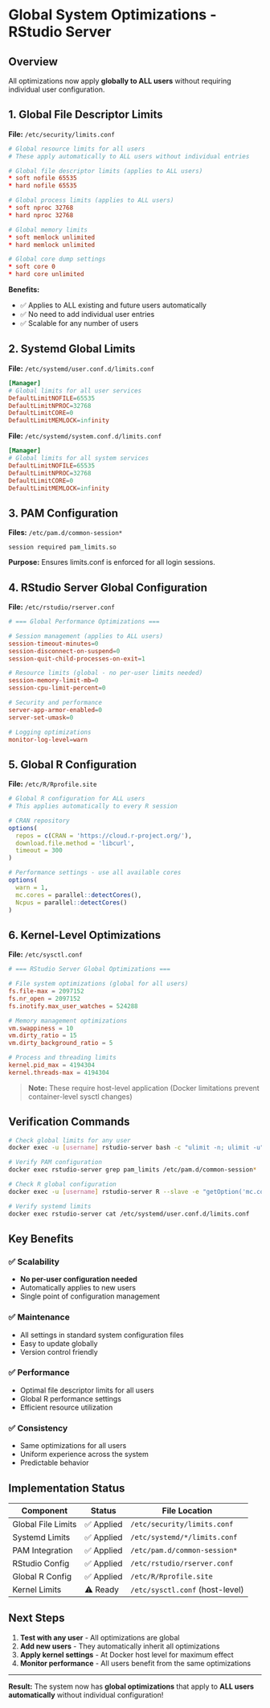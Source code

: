 # Global System Optimizations - RStudio Server

## Overview
All optimizations now apply **globally to ALL users** without requiring individual user configuration.

## 1. Global File Descriptor Limits

**File:** `/etc/security/limits.conf`

```conf
# Global resource limits for all users
# These apply automatically to ALL users without individual entries

# Global file descriptor limits (applies to ALL users)
* soft nofile 65535
* hard nofile 65535

# Global process limits (applies to ALL users)  
* soft nproc 32768
* hard nproc 32768

# Global memory limits
* soft memlock unlimited
* hard memlock unlimited

# Global core dump settings
* soft core 0
* hard core unlimited
```

**Benefits:**
- ✅ Applies to ALL existing and future users automatically
- ✅ No need to add individual user entries
- ✅ Scalable for any number of users

## 2. Systemd Global Limits

**File:** `/etc/systemd/user.conf.d/limits.conf`
```conf
[Manager]
# Global limits for all user services
DefaultLimitNOFILE=65535
DefaultLimitNPROC=32768
DefaultLimitCORE=0
DefaultLimitMEMLOCK=infinity
```

**File:** `/etc/systemd/system.conf.d/limits.conf`
```conf
[Manager]
# Global limits for all system services
DefaultLimitNOFILE=65535
DefaultLimitNPROC=32768
DefaultLimitCORE=0
DefaultLimitMEMLOCK=infinity
```

## 3. PAM Configuration

**Files:** `/etc/pam.d/common-session*`
```
session required pam_limits.so
```

**Purpose:** Ensures limits.conf is enforced for all login sessions.

## 4. RStudio Server Global Configuration

**File:** `/etc/rstudio/rserver.conf`

```conf
# === Global Performance Optimizations ===

# Session management (applies to ALL users)
session-timeout-minutes=0
session-disconnect-on-suspend=0
session-quit-child-processes-on-exit=1

# Resource limits (global - no per-user limits needed)
session-memory-limit-mb=0
session-cpu-limit-percent=0

# Security and performance
server-app-armor-enabled=0
server-set-umask=0

# Logging optimizations
monitor-log-level=warn
```

## 5. Global R Configuration

**File:** `/etc/R/Rprofile.site`

```r
# Global R configuration for ALL users
# This applies automatically to every R session

# CRAN repository
options(
  repos = c(CRAN = 'https://cloud.r-project.org/'),
  download.file.method = 'libcurl',
  timeout = 300
)

# Performance settings - use all available cores
options(
  warn = 1,
  mc.cores = parallel::detectCores(),
  Ncpus = parallel::detectCores()
)
```

## 6. Kernel-Level Optimizations

**File:** `/etc/sysctl.conf`

```conf
# === RStudio Server Global Optimizations ===

# File system optimizations (global for all users)
fs.file-max = 2097152
fs.nr_open = 2097152
fs.inotify.max_user_watches = 524288

# Memory management optimizations
vm.swappiness = 10
vm.dirty_ratio = 15
vm.dirty_background_ratio = 5

# Process and threading limits
kernel.pid_max = 4194304
kernel.threads-max = 4194304
```

> **Note:** These require host-level application (Docker limitations prevent container-level sysctl changes)

## Verification Commands

```bash
# Check global limits for any user
docker exec -u [username] rstudio-server bash -c "ulimit -n; ulimit -u"

# Verify PAM configuration
docker exec rstudio-server grep pam_limits /etc/pam.d/common-session*

# Check R global configuration
docker exec -u [username] rstudio-server R --slave -e "getOption('mc.cores')"

# Verify systemd limits
docker exec rstudio-server cat /etc/systemd/user.conf.d/limits.conf
```

## Key Benefits

### ✅ Scalability
- **No per-user configuration needed**
- Automatically applies to new users
- Single point of configuration management

### ✅ Maintenance
- All settings in standard system configuration files
- Easy to update globally
- Version control friendly

### ✅ Performance
- Optimal file descriptor limits for all users
- Global R performance settings
- Efficient resource utilization

### ✅ Consistency
- Same optimizations for all users
- Uniform experience across the system
- Predictable behavior

## Implementation Status

| Component | Status | File Location |
|-----------|--------|---------------|
| Global File Limits | ✅ Applied | `/etc/security/limits.conf` |
| Systemd Limits | ✅ Applied | `/etc/systemd/*/limits.conf` |
| PAM Integration | ✅ Applied | `/etc/pam.d/common-session*` |
| RStudio Config | ✅ Applied | `/etc/rstudio/rserver.conf` |
| Global R Config | ✅ Applied | `/etc/R/Rprofile.site` |
| Kernel Limits | ⚠️ Ready | `/etc/sysctl.conf` (host-level) |

## Next Steps

1. **Test with any user** - All optimizations are global
2. **Add new users** - They automatically inherit all optimizations  
3. **Apply kernel settings** - At Docker host level for maximum effect
4. **Monitor performance** - All users benefit from the same optimizations

---

**Result:** The system now has **global optimizations** that apply to **ALL users automatically** without individual configuration!
